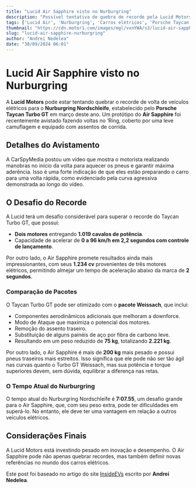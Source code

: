 ```yaml
---
title: "Lucid Air Sapphire visto no Nurburgring"
description: "Possível tentativa de quebra de recorde pela Lucid Motors com o Air Sapphire no Nurburgring."
tags: ['Lucid Air', 'Nurburgring', 'Carros elétricos', 'Porsche Taycan']
thumbnail: "https://cdn.motor1.com/images/mgl/vxnYWA/s3/lucid-air-sapphire.jpg"
slug: "lucid-air-sapphire-nurburgring"
author: "Andrei Nedelea"
date: "30/09/2024 06:01"
---
```


# Lucid Air Sapphire visto no Nurburgring

A **Lucid Motors** pode estar tentando quebrar o recorde de volta de veículos elétricos para o **Nurburgring Nordschleife**, estabelecido pelo **Porsche Taycan Turbo GT** em março deste ano. Um protótipo do **Air Sapphire** foi recentemente avistado fazendo voltas no ‘Ring, coberto por uma leve camuflagem e equipado com assentos de corrida.

## Detalhes do Avistamento

A CarSpyMedia postou um vídeo que mostra o motorista realizando manobras no início da volta para aquecer os pneus e garantir máxima aderência. Isso é uma forte indicação de que eles estão preparando o carro para uma volta rápida, como evidenciado pela curva agressiva demonstrada ao longo do vídeo.

## O Desafio do Recorde

A Lucid terá um desafio considerável para superar o recorde do Taycan Turbo GT, que possui:
- **Dois motores** entregando **1.019 cavalos de potência**.
- Capacidade de acelerar de **0 a 96 km/h em 2,2 segundos com controle de lançamento**.

Por outro lado, o Air Sapphire promete resultados ainda mais impressionantes, com seus **1.234 cv** provenientes de três motores elétricos, permitindo almejar um tempo de aceleração abaixo da marca de **2 segundos**.

### Comparação de Pacotes

O Taycan Turbo GT pode ser otimizado com o **pacote Weissach**, que inclui:
- Componentes aerodinâmicos adicionais que melhoram a downforce.
- Modo de Ataque que maximiza o potencial dos motores.
- Remoção do assento traseiro.
- Substituição de alguns painéis de aço por fibra de carbono leve.
- Resultando em um peso reduzido de **75 kg**, totalizando **2.221 kg**.

Por outro lado, o Air Sapphire é mais de **200 kg** mais pesado e possui pneus traseiros mais estreitos. Isso significa que ele pode não ser tão ágil nas curvas quanto o Turbo GT Weissach, mas sua potência e torque superiores devem, sem dúvida, equilibrar a diferença nas retas.

### O Tempo Atual do Nurburgring

O tempo atual do Nurburgring Nordschleife é **7:07.55**, um desafio grande para o Air Sapphire, que, com seu peso extra, pode ter dificuldades em superá-lo. No entanto, ele deve ter uma vantagem em relação a outros veículos elétricos.

## Considerações Finais

A Lucid Motors está investindo pesado em inovação e desempenho. O Air Sapphire pode não apenas quebrar recordes, mas também definir novas referências no mundo dos carros elétricos.  

Este post foi baseado no artigo do site [InsideEVs](https://insideevs.com/news/735469/lucid-air-sapphire-nurburgring-lap/) escrito por **Andrei Nedelea**.